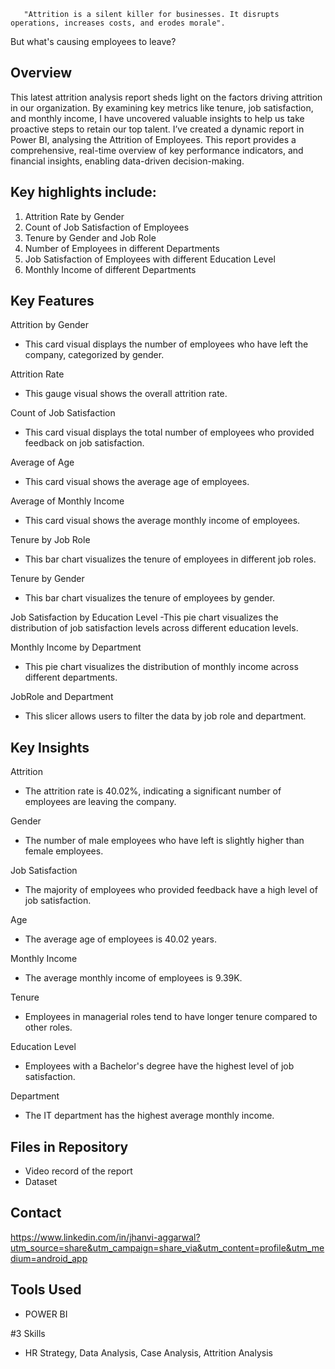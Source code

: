        "Attrition is a silent killer for businesses. It disrupts operations, increases costs, and erodes morale".

But what's causing employees to leave?

## Overview

This latest attrition analysis report sheds light on the factors driving attrition in our organization. By examining key metrics like tenure, job satisfaction, and monthly income, I have uncovered valuable insights to help us take proactive steps to retain our top talent.
I’ve created a dynamic report in Power BI, analysing the Attrition of Employees. This report provides a comprehensive, real-time overview of key performance indicators, and financial insights, enabling data-driven decision-making.

## Key highlights include:

1. Attrition Rate by Gender
2. Count of Job Satisfaction of Employees
3. Tenure by Gender and Job Role
4. Number of Employees in different Departments
5. Job Satisfaction of Employees with different Education Level
6. Monthly Income of different Departments

   
## Key Features

Attrition by Gender
- This card visual displays the number of employees who have left the company, categorized by gender.

Attrition Rate
- This gauge visual shows the overall attrition rate.

Count of Job Satisfaction
- This card visual displays the total number of employees who provided feedback on job satisfaction.

Average of Age
- This card visual shows the average age of employees.

Average of Monthly Income
- This card visual shows the average monthly income of employees.

Tenure by Job Role
- This bar chart visualizes the tenure of employees in different job roles.

Tenure by Gender
- This bar chart visualizes the tenure of employees by gender.

Job Satisfaction by Education Level
-This pie chart visualizes the distribution of job satisfaction levels across different education levels.

Monthly Income by Department
- This pie chart visualizes the distribution of monthly income across different departments.

JobRole and Department
- This slicer allows users to filter the data by job role and department.

## Key Insights

Attrition
- The attrition rate is 40.02%, indicating a significant number of employees are leaving the company.

Gender
- The number of male employees who have left is slightly higher than female employees.

Job Satisfaction
- The majority of employees who provided feedback have a high level of job satisfaction.

Age
- The average age of employees is 40.02 years.

Monthly Income
- The average monthly income of employees is 9.39K.

Tenure
- Employees in managerial roles tend to have longer tenure compared to other roles.

Education Level
- Employees with a Bachelor's degree have the highest level of job satisfaction.

Department
- The IT department has the highest average monthly income.

## Files in Repository
- Video record of the report
- Dataset

## Contact
https://www.linkedin.com/in/jhanvi-aggarwal?utm_source=share&utm_campaign=share_via&utm_content=profile&utm_medium=android_app

## Tools Used
- POWER BI
  
#3 Skills
- HR Strategy, Data Analysis, Case Analysis, Attrition Analysis

